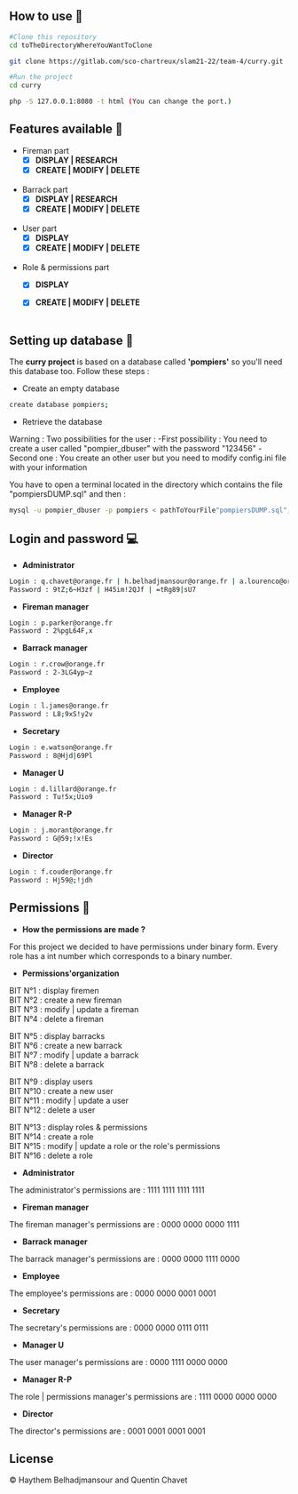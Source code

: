 ## How to use :wave:


```bash
#Clone this repository
cd toTheDirectoryWhereYouWantToClone

git clone https://gitlab.com/sco-chartreux/slam21-22/team-4/curry.git

#Run the project
cd curry

php -S 127.0.0.1:8080 -t html (You can change the port.)
```


## Features available :star2:


* Fireman part
    - [x] **DISPLAY | RESEARCH**
    - [x] **CREATE | MODIFY | DELETE**<br><br>

* Barrack part 
    - [x] **DISPLAY | RESEARCH**
    - [x] **CREATE | MODIFY | DELETE**<br><br>

* User part
    - [x] **DISPLAY**
    - [x] **CREATE | MODIFY | DELETE**<br><br>

* Role & permissions part
    - [x] **DISPLAY**
    - [x] **CREATE | MODIFY | DELETE**<br><br>


## Setting up database :eyes:


The **curry project** is based on a database called **'pompiers'** so you'll need this database too. Follow these steps :

* Create an empty database
```bash
create database pompiers;
```


* Retrieve the database

Warning :   Two possibilities for the user :
            -First possibility : You need to create a user called "pompier_dbuser" with the password "123456"
            -Second one : You create an other user but you need to modify config.ini file with your information

You have to open a terminal located in the directory which contains the file "pompiersDUMP.sql" and then :

```bash
mysql -u pompier_dbuser -p pompiers < pathToYourFile"pompiersDUMP.sql";
```


## Login and password :computer:


* **Administrator**

```bash
Login : q.chavet@orange.fr | h.belhadjmansour@orange.fr | a.lourenco@orange.fr
Password : 9tZ;6~H3zf | H45im!2QJf | =tRg89|sU7
```

* **Fireman manager**

```bash
Login : p.parker@orange.fr
Password : 2%pgL64F,x
```

* **Barrack manager**

```bash
Login : r.crow@orange.fr
Password : 2-3LG4yp~z
```

* **Employee**

```bash
Login : l.james@orange.fr
Password : L8;9xS!y2v
```

* **Secretary**

```bash
Login : e.watson@orange.fr
Password : 8@Hjd|69Pl
```

* **Manager U**

```bash
Login : d.lillard@orange.fr
Password : Tu!5x;Uio9
```

* **Manager R-P**

```bash
Login : j.morant@orange.fr
Password : G@59;!x!Es
```

* **Director**

```bash
Login : f.couder@orange.fr
Password : Hj59@;!jdh
```


## Permissions :book:


* **How the permissions are made ?**

For this project we decided to have permissions under binary form.
Every role has a int number which corresponds to a binary number.

* **Permissions'organization**

BIT N°1 : display firemen\
BIT N°2 : create a new fireman\
BIT N°3 : modify | update a fireman\
BIT N°4 : delete a fireman

BIT N°5 : display barracks\
BIT N°6 : create a new barrack\
BIT N°7 : modify | update a barrack\
BIT N°8 : delete a barrack

BIT N°9 : display users\
BIT N°10 : create a new user\
BIT N°11 : modify | update a user\
BIT N°12 : delete a user

BIT N°13 : display roles & permissions\
BIT N°14 : create a role\
BIT N°15 : modify | update a role or the role's permissions\
BIT N°16 : delete a role


* **Administrator**

The administrator's permissions are : 1111 1111 1111 1111


* **Fireman manager**

The fireman manager's permissions are : 0000 0000 0000 1111


* **Barrack manager**

The barrack manager's permissions are : 0000 0000 1111 0000


* **Employee**

The employee's permissions are : 0000 0000 0001 0001

* **Secretary**

The secretary's permissions are : 0000 0000 0111 0111

* **Manager U**

The user manager's permissions are : 0000 1111 0000 0000

* **Manager R-P**

The role | permissions manager's permissions are : 1111 0000 0000 0000

* **Director**

The director's permissions are : 0001 0001 0001 0001


## License


:copyright: Haythem Belhadjmansour and Quentin Chavet
